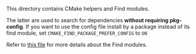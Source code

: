 This directory contains CMake helpers and Find modules.

The latter are used to search for dependencies **without requiring pkg-config**.
If you want to use the config file install by a package instead of its find
module, set `CMAKE_FIND_PACKAGE_PREFER_CONFIG` to `ON`

Refer to [this file](../README.cmake.md) for more details about the Find modules.

